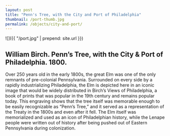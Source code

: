 ```yaml
---
layout: post
title: "Penn's Tree, with the City and Port of Philadelphia"
thumbnail: /port-thumb.jpg
permalink: /objects/city-and-port/
---
```


![]({{ "/port.jpg" | prepend: site.url }})

## William Birch. Penn’s Tree, with the City & Port of Philadelphia. 1800.

Over 250 years old in the early 1800s, the great Elm was one of the only remnants of pre-colonial Pennsylvania. Surrounded on every side by a rapidly industrializing Philadelphia, the Elm is depicted here in an iconic image that would be widely distributed in Birch’s Views of Philadelphia, a book of prints that was popular in the 19th century and remains popular today. This engraving shows that the tree itself was memorable enough to be easily recognizable as “Penn’s Tree,” and it served as a representation of the Treaty in the 1800s and even after it fell. The Elm itself was memorialized and used as an icon of Philadelphian history, while the Lenape people were written out of history after being pushed out of Eastern Pennsylvania during colonization.

